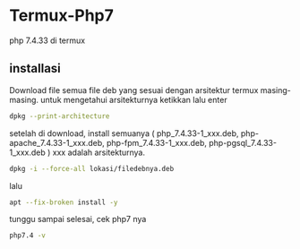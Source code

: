# Termux-Php7
php 7.4.33 di termux

## installasi
Download file semua file deb yang sesuai dengan arsitektur termux masing-masing.
untuk mengetahui arsitekturnya ketikkan lalu enter

```bash
dpkg --print-architecture
```
    
setelah di download, install semuanya ( php_7.4.33-1_xxx.deb, php-apache_7.4.33-1_xxx.deb, php-fpm_7.4.33-1_xxx.deb, php-pgsql_7.4.33-1_xxx.deb )  xxx adalah arsitekturnya.

```bash
dpkg -i --force-all lokasi/filedebnya.deb
```
lalu
```bash
apt --fix-broken install -y
```
tunggu sampai selesai, cek php7 nya  
```bash
php7.4 -v
```
